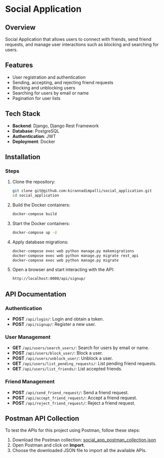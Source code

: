 # Social Application

## Overview

Social Application that allows users to connect with friends, send friend requests, and manage user interactions such as blocking and searching for users.

## Features

- User registration and authentication
- Sending, accepting, and rejecting friend requests
- Blocking and unblocking users
- Searching for users by email or name
- Pagination for user lists

## Tech Stack

- **Backend**: Django, Django Rest Framework
- **Database**: PostgreSQL
- **Authentication**: JWT
- **Deployment**: Docker

## Installation

### Steps

1. Clone the repository:
   ```bash
   git clone git@github.com:kirannadimpalli/social_application.git
   cd social_application

2. Build the Docker containers:
    ``` bash
    docker-compose build
    ```
3. Start the Docker containers:
    ``` bash
    docker-compose up -d
    ```
4. Apply database migrations:
    ``` bash
    docker-compose exec web python manage.py makemigrations
    docker-compose exec web python manage.py migrate rest_api
    docker-compose exec web python manage.py migrate
    ```

5. Open a browser and start interacting with the API:
    ```bash
    http://localhost:8000/api/signup/
    ```

## API Documentation

### Authentication

- **POST** `/api/login/`: Login and obtain a token.
- **POST** `/api/signup/`: Register a new user.

### User Management

- **GET** `/api/users/search_users/`: Search for users by email or name.
- **POST** `/api/users/block_user/`: Block a user.
- **POST** `/api/users/unblock_user/`: Unblock a user.
- **GET** `/api/users/list_pending_requests/`: List pending friend requests.
- **GET** `/api/users/list_friends/`: List accepted friends.

### Friend Management

- **POST** `/api/send_friend_request/`: Send a friend request.
- **POST** `/api/accept_friend_request/`: Accept a friend request.
- **POST** `/api/reject_friend_request/`: Reject a friend request.

## Postman API Collection

To test the APIs for this project using Postman, follow these steps:

1. Download the Postman collection: [social_app_postman_collection.json](./postman-collection/social_app_postman_collection.json)
2. Open Postman and click on **Import**.
3. Choose the downloaded JSON file to import all the available APIs.

